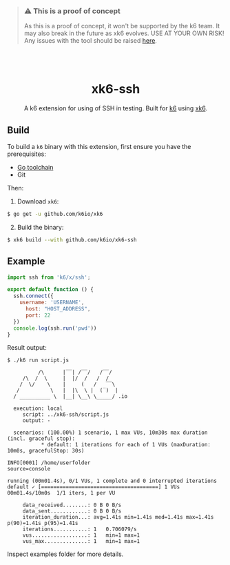 > ### ⚠️ This is a proof of concept
>
> As this is a proof of concept,  it won't be supported by the k6 team.
> It may also break in the future as xk6 evolves. USE AT YOUR OWN RISK!
> Any issues with the tool should be raised [here](https://github.com/k6io/xk6-ssh/issues).

</br>
</br>

<div align="center">

# xk6-ssh
A k6 extension for using of SSH in testing. Built for [k6](https://github.com/loadimpact/k6) using [xk6](https://github.com/k6io/xk6).

</div>

## Build

To build a `k6` binary with this extension, first ensure you have the prerequisites:

- [Go toolchain](https://go101.org/article/go-toolchain.html)
- Git

Then:

1. Download `xk6`:
  ```bash
  $ go get -u github.com/k6io/xk6
  ```

2. Build the binary:
  ```bash
  $ xk6 build --with github.com/k6io/xk6-ssh
  ```

## Example

```javascript
import ssh from 'k6/x/ssh';

export default function () {
  ssh.connect({
    username: 'USERNAME',
	  host: "HOST_ADDRESS",
	  port: 22
  })
  console.log(ssh.run('pwd'))
}
```

Result output:

```plain
$ ./k6 run script.js

          /\      |‾‾| /‾‾/   /‾‾/   
     /\  /  \     |  |/  /   /  /    
    /  \/    \    |     (   /   ‾‾\  
   /          \   |  |\  \ |  (‾)  | 
  / __________ \  |__| \__\ \_____/ .io

  execution: local
     script: ../xk6-ssh/script.js
     output: -

  scenarios: (100.00%) 1 scenario, 1 max VUs, 10m30s max duration (incl. graceful stop):
           * default: 1 iterations for each of 1 VUs (maxDuration: 10m0s, gracefulStop: 30s)

INFO[0001] /home/userfolder                                 source=console

running (00m01.4s), 0/1 VUs, 1 complete and 0 interrupted iterations
default ✓ [======================================] 1 VUs  00m01.4s/10m0s  1/1 iters, 1 per VU

     data_received........: 0 B 0 B/s
     data_sent............: 0 B 0 B/s
     iteration_duration...: avg=1.41s min=1.41s med=1.41s max=1.41s p(90)=1.41s p(95)=1.41s
     iterations...........: 1   0.706079/s
     vus..................: 1   min=1 max=1
     vus_max..............: 1   min=1 max=1

```

Inspect examples folder for more details.